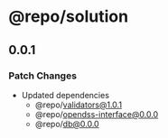 # @repo/solution

## 0.0.1

### Patch Changes

-   Updated dependencies
    -   @repo/validators@1.0.1
    -   @repo/opendss-interface@0.0.0
    -   @repo/db@0.0.0
